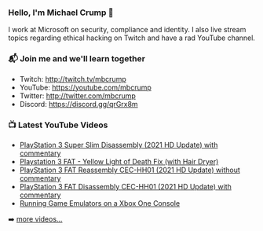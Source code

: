 ### Hello, I'm Michael Crump 👋

I work at Microsoft on security, compliance and identity. I also live stream topics regarding ethical hacking on Twitch and have a rad YouTube channel. 

### 📬 Join me and we'll learn together

- Twitch: http://twitch.tv/mbcrump
- YouTube: https://youtube.com/mbcrump
- Twitter: http://twitter.com/mbcrump
- Discord: https://discord.gg/qrGrx8m

### 📺 Latest YouTube Videos

<!-- YOUTUBE:START -->
- [PlayStation 3 Super Slim Disassembly (2021 HD Update) with commentary](https://www.youtube.com/watch?v=WGKXMsLsPKQ)
- [Playstation 3 FAT - Yellow Light of Death Fix (with Hair Dryer)](https://www.youtube.com/watch?v=1LCDgYH2_rs)
- [PlayStation 3 FAT Reassembly CEC-HH01 (2021 HD Update) without commentary](https://www.youtube.com/watch?v=DNgyYe44RZs)
- [PlayStation 3 FAT Disassembly CEC-HH01 (2021 HD Update) with commentary](https://www.youtube.com/watch?v=_nQq91ZhVY8)
- [Running Game Emulators on a Xbox One Console](https://www.youtube.com/watch?v=nYVxKX00hsQ)
<!-- YOUTUBE:END -->

➡️ [more videos...](https://youtube.com/mbcrump)


